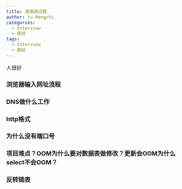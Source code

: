 ```yaml
---
title: 滴滴面试题
author: Yu Mengchi
categories:
  - Interview
  - 面经 
tags:
  - Interview
  - 面经
---
```

  
人很好

### 浏览器输入网址流程


### DNS做什么工作


### http格式

### 为什么没有端口号

### 项目难点？OOM为什么要对数据表做修改？更新会OOM为什么select不会OOM？

### 反转链表
